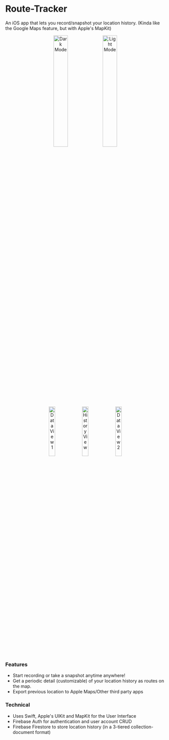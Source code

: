 # Route-Tracker
An iOS app that lets you record/snapshot your location history. (Kinda like the Google Maps feature, but with Apple's MapKit)

<div>
	<center>
	<img width="30%" src="https://github.com/usjpin/Route-Tracker/blob/master/Screenshots/darkmode.png?raw=true" alt="Dark Mode">
	<img width="30%" src="https://github.com/usjpin/Route-Tracker/blob/master/Screenshots/lightmode.png?raw=true" alt="Light Mode">
	</center>
</div>
<div>
	<center>
	<img width="20%" src="https://github.com/usjpin/Route-Tracker/blob/master/Screenshots/dataview1.png?raw=true" alt="Data View 1">
	<img width="20%" src="https://github.com/usjpin/Route-Tracker/blob/master/Screenshots/historyview.png?raw=true" alt="History View">
	<img width="20%" src="https://github.com/usjpin/Route-Tracker/blob/master/Screenshots/dataview2.png?raw=true" alt="Data View 2">
	</center>
</div>

### Features
- Start recording or take a snapshot anytime anywhere!
- Get a periodic detail (customizable) of your location history as routes on the map.
- Export previous location to Apple Maps/Other third party apps

### Technical
- Uses Swift, Apple's UIKit and MapKit for the User Interface
- Firebase Auth for authentication and user account CRUD
- Firebase Firestore to store location history (in a 3-tiered collection-document format)
